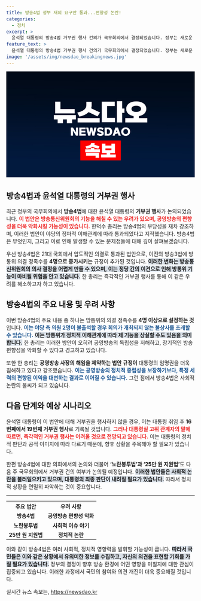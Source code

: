 ```yaml
---
title: 방송4법 정부 재의 요구안 통과...편향성 논란!
categories:
  - 정치
excerpt: >
  윤석열 대통령의 방송4법 거부권 행사 건의가 국무회의에서 결정되었습니다. 정부는 새로운 법안이 공영방송의 편향성을 악화시킬 우려가 크다고 경고하며, 향후 대통령의 결정에 이목이 집중되고 있습니다.
feature_text: >
  윤석열 대통령의 방송4법 거부권 행사 건의가 국무회의에서 결정되었습니다. 정부는 새로운 법안이 공영방송의 편향성을 악화시킬 우려가 크다고 경고하며, 향후 대통령의 결정에 이목이 집중되고 있습니다.
image: '/assets/img/newsdao_breakingnews.jpg'
---
```


<p><img src="/assets/img/newsdao_breakingnews.jpg" alt="implanttips 속보" /></p>

<h2 data-ke-size="size26">방송4법과 윤석열 대통령의 거부권 행사</h2>

<p data-ke-size="size16">최근 정부의 국무회의에서 <b>방송4법</b>에 대한 윤석열 대통령의 <b>거부권 행사</b>가 논의되었습니다. <b><span style="color: #ee2323;">이 법안은 방송통신위원회의 기능을 해칠 수 있는 우려가 있으며, 공영방송의 편향성을 더욱 악화시킬 가능성이 있습니다.</span></b> 한덕수 총리는 방송4법의 부당성을 재차 강조하며, 이러한 법안이 야당의 정파적 이해관계에 따라 통과되었다고 지적했습니다. 방송4법은 무엇인지, 그리고 이로 인해 발생할 수 있는 문제점들에 대해 깊이 살펴보겠습니다.</p>

<p data-ke-size="size16">우선 방송4법은 21대 국회에서 압도적인 의결로 통과된 법안으로, 이전의 방송3법에 방통위 의결 정족수를 <b>4명으로 증가시키는</b> 규정이 추가된 것입니다. <b><span style="background-color: #21538527;">이러한 변화는 방송통신위원회의 의사 결정을 어렵게 만들 수 있으며, 이는 정당 간의 이견으로 인해 방통위 기능이 마비될 위험을 안고 있습니다.</span></b> 한 총리는 즉각적인 거부권 행사를 통해 이 같은 우려를 해소하고자 하고 있습니다.</p>

<h2 data-ke-size="size26">방송4법의 주요 내용 및 우려 사항</h2>

<p data-ke-size="size16">이번 방송4법의 주요 내용 중 하나는 방통위의 의결 정족수를 <b>4명 이상으로 설정하는 것</b>입니다. <b><span style="color: #1a5490;">이는 야당 측 의원 2명이 불출석할 경우 회의가 개최되지 않는 불상사를 초래할 수 있습니다.</span></b> <b><span style="background-color: #21538527;">이는 방통위가 정치적 이해관계에 따라 제 기능을 상실할 수도 있음을 의미합니다.</span></b> 한 총리는 이러한 방안이 오히려 공영방송의 독립성을 저해하고, 장기적인 방송 편향성을 악화할 수 있다고 경고하고 있습니다.</p>

<p data-ke-size="size16">또한 한 총리는 <b>공영방송 사장의 해임을 제약하는 법안 규정이</b> 대통령의 임명권을 더욱 침해하고 있다고 강조했습니다. <b><span style="color: #1a5490;">이는 공영방송의 정치적 중립성을 보장하기보다, 특정 세력의 편향된 이익을 대변하는 결과로 이어질 수 있습니다.</span></b> 그런 점에서 방송4법은 사회적 논란의 불씨가 되고 있습니다.</p>

<h2 data-ke-size="size26">다음 단계와 예상 시나리오</h2>

<p data-ke-size="size16">윤석열 대통령이 이 법안에 대해 거부권을 행사하지 않을 경우, 이는 대통령 취임 후 <b>16번째에서 19번째 거부권 행사</b>로 기록될 것입니다. <b><span style="color: #ee2323;">그러나 대통령실 고위 관계자의 말에 따르면, 즉각적인 거부권 행사는 어려울 것으로 전망되고 있습니다.</span></b> 이는 대통령의 정치적 판단과 공적 이미지에 따라 다르기 때문에, 향후 상황을 주목해야 할 필요가 있습니다.</p>

<p data-ke-size="size16">한편 방송4법에 대한 의회에서의 논의와 더불어 <b>‘노란봉투법’과 ‘25만 원 지원법’</b>도 다음 주 국무회의에서 거부권 건의 여부가 논의될 예정입니다. <b><span style="background-color: #21538527;">이러한 법안들은 사회적 논란을 불러일으키고 있으며, 대통령의 최종 판단이 내려질 필요가 있습니다.</span></b> 따라서 정치적 상황을 면밀히 파악하는 것이 중요합니다.</p>

<hr>

<table style="width:100%;">
  <tr>
    <th style="text-align: center;">주요 법안</th>
    <th style="text-align: center;">우려 사항</th>
  </tr>
  <tr>
    <td style="text-align: center; height: 17px;"><b>방송4법</b></td>
    <td style="text-align: center; height: 17px;"><b>공영방송 편향성 악화</b></td>
  </tr>
  <tr>
    <td style="text-align: center; height: 17px;"><b>노란봉투법</b></td>
    <td style="text-align: center; height: 17px;"><b>사회적 이슈 야기</b></td>
  </tr>
  <tr>
    <td style="text-align: center; height: 17px;"><b>25만 원 지원법</b></td>
    <td style="text-align: center; height: 17px;"><b>정치적 논란</b></td>
  </tr>
</table>

<p data-ke-size="size16">이와 같이 방송4법은 여러 사회적, 정치적 영향력을 발휘할 가능성이 큽니다. <b><span style="background-color: #21538527;">따라서 국민들은 이와 같은 상황에서 유의미한 정보를 수집하고, 자신의 의견을 표현할 기회를 가질 필요가 있습니다.</span></b> 정부의 결정이 향후 방송 환경에 어떤 영향을 미칠지에 대한 관심이 집중되고 있습니다. 이러한 과정에서 국민의 참여와 의견 개진이 더욱 중요해질 것입니다.</p>
실시간 뉴스 속보는, <a href="https://newsdao.kr" rel="dofollow">https://newsdao.kr</a>


